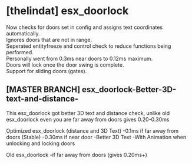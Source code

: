 # [thelindat] esx_doorlock

Now checks for doors set in config and assigns text coordinates automatically.  
Ignores doors that are not in range.  
Seperated entityfreeze and control check to reduce functions being performed.  
Personally went from 0.3ms near doors to 0.12ms maximum.  
Doors will lock once the door swing is complete.  
Support for sliding doors (gates).



## [MASTER BRANCH] esx_doorlock-Better-3D-text-and-distance-

This esx_doorlock got better 3D text and distance check, unlike old esx_doorlock even you are far away from doors gives 0.20-0.30ms

Optimized esx_doorlock (distance and 3D Text)
-0.1ms if far away from doors (Stable)
-0.30ms if near door
-Better 3D Text
-With Animation when unlocking and locking doors

Old esx_doorlock
-if far away from doors (gives 0.20ms+)
